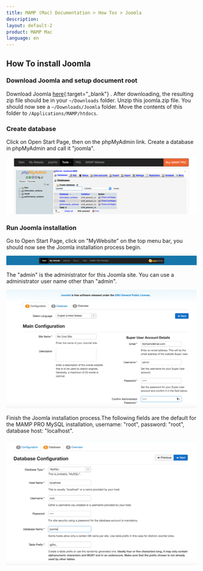 ```yaml
---
title: MAMP (Mac) Documentation > How Tos > Joomla
description: 
layout: default-2
product: MAMP Mac
language: en
---
```


## How To install Joomla

### Download Joomla and setup document root

Download Joomla [here](https://joomla.org){:target="_blank"} . After downloading, the resulting zip file should be in your `~/Downloads` folder. Unzip this joomla.zip file. You should now see a `~/Downloads/Joomla` folder. Move the contents of this folder  to `/Applications/MAMP/htdocs`.

### Create database

Click on Open Start Page, then on the phpMyAdmin link. Create a database in phpMyAdmin and call it "joomla".

![MAMP](/en/MAMP-Mac/How-Tos/Joomla/phpMyAdminJoomla.png)

### Run Joomla installation

Go to Open Start Page, click on  "MyWebsite" on the top menu bar, you should now see the Joomla installation process begin.

![MAMP](/en/MAMP-Mac/How-Tos/Joomla/MyWebsiteLink.png)

The "admin" is the administrator for this Joomla site. You can use a administrator user name other than "admin".

![MAMP](/en/MAMP-Mac/How-Tos/Joomla/joomlaWizard1.png)

Finish the Joomla installation process.The following fields are the default for the MAMP PRO MySQL installation, username: "root", password: "root", database host: "localhost".

![MAMP](/en/MAMP-Mac/How-Tos/Joomla/joomlaWizard2.png)





